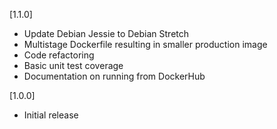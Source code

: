 [1.1.0]
* Update Debian Jessie to Debian Stretch
* Multistage Dockerfile resulting in smaller production image
* Code refactoring
* Basic unit test coverage
* Documentation on running from DockerHub

[1.0.0]
* Initial release
